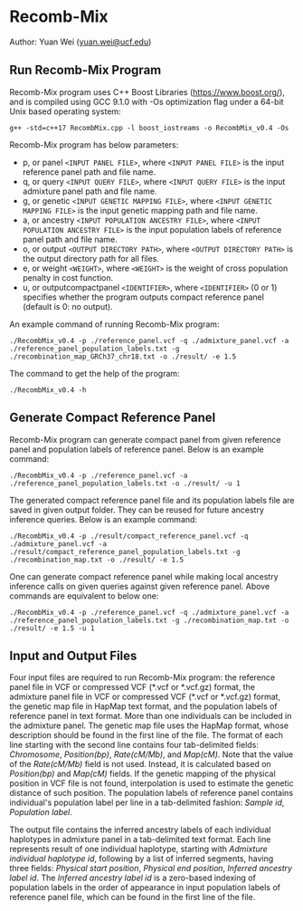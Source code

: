 # Recomb-Mix
Author: Yuan Wei (yuan.wei@ucf.edu)

## Run Recomb-Mix Program

Recomb-Mix program uses C++ Boost Libraries (https://www.boost.org/), and is compiled using GCC 9.1.0 with -Os optimization flag under a 64-bit Unix based operating system:
```
g++ -std=c++17 RecombMix.cpp -l boost_iostreams -o RecombMix_v0.4 -Os
```

Recomb-Mix program has below parameters:
- p, or panel `<INPUT PANEL FILE>`, where `<INPUT PANEL FILE>` is the input reference panel path and file name.
- q, or query `<INPUT QUERY FILE>`, where `<INPUT QUERY FILE>` is the input admixture panel path and file name.
- g, or genetic `<INPUT GENETIC MAPPING FILE>`, where `<INPUT GENETIC MAPPING FILE>` is the input genetic mapping path and file name.
- a, or ancestry `<INPUT POPULATION ANCESTRY FILE>`, where `<INPUT POPULATION ANCESTRY FILE>` is the input population labels of reference panel path and file name.
- o, or output `<OUTPUT DIRECTORY PATH>`, where `<OUTPUT DIRECTORY PATH>` is the output directory path for all files.
- e, or weight `<WEIGHT>`, where `<WEIGHT>` is the weight of cross population penalty in cost function.
- u, or outputcompactpanel `<IDENTIFIER>`, where `<IDENTIFIER>` (0 or 1) specifies whether the program outputs compact reference panel (default is 0: no output).

An example command of running Recomb-Mix program:
```
./RecombMix_v0.4 -p ./reference_panel.vcf -q ./admixture_panel.vcf -a ./reference_panel_population_labels.txt -g ./recombination_map_GRCh37_chr18.txt -o ./result/ -e 1.5
```

The command to get the help of the program:
```
./RecombMix_v0.4 -h
```

## Generate Compact Reference Panel
Recomb-Mix program can generate compact panel from given reference panel and population labels of reference panel. Below is an example command:
```
./RecombMix_v0.4 -p ./reference_panel.vcf -a ./reference_panel_population_labels.txt -o ./result/ -u 1
```

The generated compact reference panel file and its population labels file are saved in given output folder. They can be reused for future ancestry inference queries. Below is an example command:
```
./RecombMix_v0.4 -p ./result/compact_reference_panel.vcf -q ./admixture_panel.vcf -a ./result/compact_reference_panel_population_labels.txt -g ./recombination_map.txt -o ./result/ -e 1.5
```

One can generate compact reference panel while making local ancestry inference calls on given queries against given reference panel. Above commands are equivalent to below one:
```
./RecombMix_v0.4 -p ./reference_panel.vcf -q ./admixture_panel.vcf -a ./reference_panel_population_labels.txt -g ./recombination_map.txt -o ./result/ -e 1.5 -u 1
```

## Input and Output Files
Four input files are required to run Recomb-Mix program: the reference panel file in VCF or compressed VCF (\*.vcf or \*.vcf.gz) format, the admixture panel file in VCF or compressed VCF (\*.vcf or \*.vcf.gz) format, the genetic map file in HapMap text format, and the population labels of reference panel in text format. More than one individuals can be included in the admixture panel. The genetic map file uses the HapMap format, whose description should be found in the first line of the file. The format of each line starting with the second line contains four tab-delimited fields: *Chromosome*, *Position(bp)*, *Rate(cM/Mb)*, and *Map(cM)*. Note that the value of the *Rate(cM/Mb)* field is not used. Instead, it is calculated based on *Position(bp)* and *Map(cM)* fields. If the genetic mapping of the physical position in VCF file is not found, interpolation is used to estimate the genetic distance of such position. The population labels of reference panel contains individual's population label per line in a tab-delimited fashion: *Sample id*, *Population label*.

The output file contains the inferred ancestry labels of each individual haplotypes in admixture panel in a tab-delimited text format. Each line represents result of one individual haplotype, starting with *Admixture individual haplotype id*, following by a list of inferred segments, having three fields: *Physical start position*, *Physical end position*, *Inferred ancestry label id*. The *Inferred ancestry label id* is a zero-based indexing of population labels in the order of appearance in input population labels of reference panel file, which can be found in the first line of the file.
